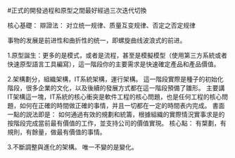 #正式的開發過程和原型之間最好經過三次迭代切換

核心基礎：
辯證法：
对立统一规律、质量互变规律、否定之否定规律

事物的发展是前进性和曲折性的统一，即螺旋曲线波浪式的前进。

1.原型誕生：更多的是模式，或者是流程，甚至是模擬模型（使用第三方系統或者快速原型語言工具編寫），這一階段你的主要需求是快速確定產品和產品價值。

2.架構劃分，組織架構，IT系統架構，運行架構。 這一階段實際是種子的初始化階段，很多企業的文化，以及後續的發展方式都在這一階段預備了雛形。
    主要講IT架構這一塊，IT系統的核心衝突是軟件工程的核心問題，也是任何工程的核心問題，如何在正確的時間做正確的事情，并且一切都在一定的時間表内完成。
    書面一點的説法即是： 如何通過有效的規劃和統籌，根據組織的實際情況實事求是的按階段完成當前最有價值的工作，並支持公司的價值實現。
    核心點：   有槼劃，有規則，有餘量，做最有價值的事情。

3.不斷調整與進化的架構。
  唯一不變的是變化。